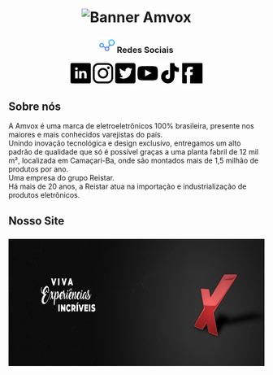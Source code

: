 <h1 align = "center">
    <img src="../imgs/Padrão.png" title="#RedesSociais" alt="Banner Amvox">
</h1>

<h3 align="center"> 
<img src="../imgs/001-connections.png" alt="Redes sociais" height="30px"> Redes Sociais
</h3>

<p align="center">
<a href="https://br.linkedin.com/company/amvox"><img src="../imgs/linkedin.png" height="40px" alt="Siga no Linkedin"></a>
<a href="https://www.instagram.com/amvox_/"> <img src="../imgs/instagram.png" alt="Siga no Instagram" height="40px"></a>
<a href="https://twitter.com/amvox_"> <img src="../imgs/twitter.png" alt="Siga no twitter" height="40px"></a>
<a href="https://www.youtube.com/user/AmvoxBrasil"> <img src="../imgs/youtube.png" height="40px" alt="Increva-se no canal do Youtube"></a>
<a href="https://www.tiktok.com/@amvox_"><img src="../imgs/tiktok.png" height="40px" alt="Siga no TikTok"></a>
<a href="https://www.facebook.com/AmvoxBrasil"><img src="../imgs/facebook.png" alt="Siga no Facebook" height="40px"></a>
</p>

## Sobre nós

<p>A Amvox é uma marca de eletroeletrônicos 100% brasileira, presente nos maiores e mais conhecidos varejistas do país. <br>
Unindo inovação tecnológica e design exclusivo, entregamos um alto padrão de qualidade que só é possível graças a uma planta fabril de 12 mil m², localizada em Camaçari-Ba, onde são montados mais de 1,5 milhão de produtos por ano. <br>
Uma empresa do grupo Reistar. <br>
Há mais de 20 anos, a Reistar atua na importação e industrialização de produtos eletrônicos. </p>

## Nosso Site

<h3 align="center"><a href="https://www.amvox.com.br/"><img src="../imgs/amv-header.jfif" alt="Header-Amvox" height="250px"></a> </h3>
